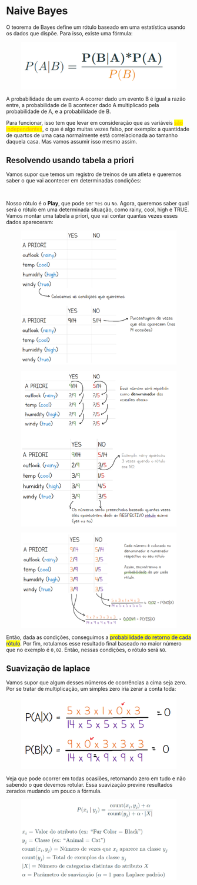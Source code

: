# Naive Bayes

O teorema de Bayes define um rótulo baseado em uma estatística usando os dados que dispõe. Para isso, existe uma fórmula:

<figure><img src="../../../../.gitbook/assets/teorema de bayes.png" alt=""><figcaption></figcaption></figure>

A probabilidade de um evento A ocorrer dado um evento B é igual a razão entre,
&#x20;a probabilidade de B acontecer dado A multiplicado pela
&#x20;probabilidade de A, e a probabilidade de B.

Para funcionar, isso tem que levar em consideração que as variáveis <mark style="color:orange;">são independentes</mark>, o que é algo muitas vezes falso, por exemplo: a quantidade de quartos de uma casa normalmente está correlacionada ao tamanho daquela casa. Mas vamos assumir isso mesmo assim.

## Resolvendo usando tabela a priori

Vamos supor que temos um registro de treinos de um atleta e queremos saber o que vai acontecer em determinadas condições:

<figure><img src="../../../../.gitbook/assets/atleta histórico.png" alt=""><figcaption></figcaption></figure>

Nosso rótulo é o **Play**, que pode ser `Yes` ou `No`. Agora, queremos saber qual será o rótulo em uma determinada situação, como rainy, cool, high e TRUE. Vamos montar uma tabela a priori, que vai contar quantas vezes esses dados apareceram:

<figure><img src="../../../../.gitbook/assets/tabela a priori 1.png" alt=""><figcaption></figcaption></figure>

<figure><img src="../../../../.gitbook/assets/tabela a priori 2.png" alt=""><figcaption></figcaption></figure>

<figure><img src="../../../../.gitbook/assets/tabela a priori 3.png" alt=""><figcaption></figcaption></figure>

Então, dada as condições, conseguimos a <mark style="color:blue;">probabilidade do retorno de cada rótulo</mark>. Por fim, rotulamos esse resultado final baseado no maior número que no exemplo é `0,02`. Então, nessas condições, o rótulo será `NO`.

## Suavização de laplace

Vamos supor que algum desses números de ocorrências a cima seja zero. Por se tratar de multiplicação, um simples zero iria zerar a conta toda:

<figure><img src="../../../../.gitbook/assets/problema com ocorrências zero.png" alt=""><figcaption></figcaption></figure>

Veja que pode ocorrer em todas ocasiões, retornando zero em tudo e não sabendo o que devemos rotular. Essa suavização previne resultados zerados mudando um pouco a fórmula.

<figure><img src="../../../../.gitbook/assets/suavização de laplace.png" alt="" width="563"><figcaption></figcaption></figure>
